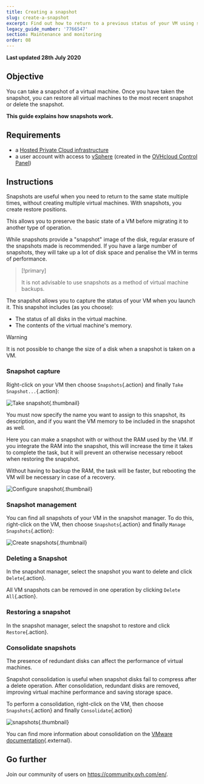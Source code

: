 ```yaml
---
title: Creating a snapshot
slug: create-a-snapshot
excerpt: Find out how to return to a previous status of your VM using snapshots
legacy_guide_number: '7766547'
section: Maintenance and monitoring
order: 08
---
```


**Last updated 28th July 2020**

## Objective

You can take a snapshot of a virtual machine. Once you have taken the snapshot, you can restore all virtual machines to the most recent snapshot or delete the snapshot.

**This guide explains how snapshots work.**

## Requirements

- a [Hosted Private Cloud infrastructure](https://www.ovhcloud.com/en-sg/enterprise/products/hosted-private-cloud/)
- a user account with access to [vSphere](../login-vsphere-interface/) (created in the [OVHcloud Control Panel](https://ca.ovh.com/auth/?action=gotomanager&from=https://www.ovh.com/sg/&ovhSubsidiary=sg))

## Instructions

Snapshots are useful when you need to return to the same state multiple times, without creating multiple virtual machines. With snapshots, you create restore positions.

This allows you to preserve the basic state of a VM before migrating it to another type of operation.

While snapshots provide a "snapshot" image of the disk, regular erasure of the snapshots made is recommended. If you have a large number of snapshots, they will take up a lot of disk space and penalise the VM in terms of performance.

> [!primary]
> 
> It is not advisable to use snapshots as a method of virtual machine backups.
> 

The snapshot allows you to capture the status of your VM when you launch it. This snapshot includes (as you choose):

- The status of all disks in the virtual machine.
- The contents of the virtual machine's memory.

> [!warning]
> 
> It is not possible to change the size of a disk when a snapshot is taken on a VM.
> 

### Snapshot capture

Right-click on your VM then choose `Snapshots`{.action} and finally `Take Snapshot...`{.action}:

![Take snapshot](images/snapshot01.png){.thumbnail}

You must now specify the name you want to assign to this snapshot, its description, and if you want the VM memory to be included in the snapshot as well.

Here you can make a snapshot with or without the RAM used by the VM. If you integrate the RAM into the snapshot, this will increase the time it takes to complete the task, but it will prevent an otherwise necessary reboot when restoring the snapshot.

Without having to backup the RAM, the task will be faster, but rebooting the VM will be necessary in case of a recovery.

![Configure snapshot](images/snapshot02.png){.thumbnail}

### Snapshot management

You can find all snapshots of your VM in the snapshot manager. To do this, right-click on the VM, then choose `Snapshots`{.action} and finally `Manage Snapshots`{.action}:

![Create snapshots](images/snapshot03.png){.thumbnail}

### Deleting a Snapshot

In the snapshot manager, select the snapshot you want to delete and click `Delete`{.action}.

All VM snapshots can be removed in one operation by clicking `Delete All`{.action}.

### Restoring a snapshot

In the snapshot manager, select the snapshot to restore and click `Restore`{.action}.

### Consolidate snapshots

The presence of redundant disks can affect the performance of virtual machines.

Snapshot consolidation is useful when snapshot disks fail to compress after a delete operation. After consolidation, redundant disks are removed, improving virtual machine performance and saving storage space.

To perform a consolidation, right-click on the VM, then choose `Snapshots`{.action} and finally `Consolidate`{.action}

![snapshots](images/consolidate.png){.thumbnail}

You can find more information about consolidation on the [VMware documentation](https://docs.vmware.com/en/VMware-vSphere/6.7/com.vmware.vsphere.vm_admin.doc/GUID-2F4A6D8B-33FF-4C6B-9B02-C984D151F0D5.html){.external}.

## Go further

Join our community of users on <https://community.ovh.com/en/>.
